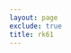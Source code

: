 ```yaml
---
layout: page
exclude: true
title: rk61
---
```



<!--stackedit_data:
eyJoaXN0b3J5IjpbLTE4OTM5NDIwMzNdfQ==
-->